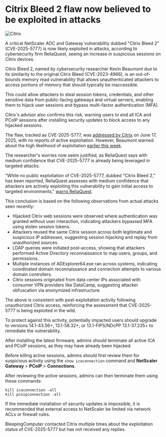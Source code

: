 # Citrix Bleed 2 flaw now believed to be exploited in attacks

![Citrix](https://www.bleepstatic.com/content/hl-images/2023/07/20/Citrix-headpic.jpg)

A critical NetScaler ADC and Gateway vulnerability dubbed "Citrix Bleed 2" (CVE-2025-5777) is now likely exploited in attacks, according to cybersecurity firm ReliaQuest, seeing an increase in suspicious sessions on Citrix devices.

Citrix Bleed 2, named by cybersecurity researcher Kevin Beaumont due to its similarity to the original Citrix Bleed (CVE-2023-4966), is an out-of-bounds memory read vulnerability that allows unauthenticated attackers to access portions of memory that should typically be inaccessible.

This could allow attackers to steal session tokens, credentials, and other sensitive data from public-facing gateways and virtual servers, enabling them to hijack user sessions and bypass multi-factor authentication (MFA).

Citrix's advisor also confirms this risk, warning users to end all ICA and PCoIP sessions after installing security updates to block access to any hijacked sessions.

The flaw, tracked as CVE-2025-5777, was [addressed by Citrix](https://support.citrix.com/support-home/kbsearch/article?articleNumber=CTX693420) on June 17, 2025, with no reports of active exploitation. However, Beaumont warned about the high likelihood of exploitation [earlier this week](https://www.bleepingcomputer.com/news/security/new-citrixbleed-2-netscaler-flaw-let-hackers-hijack-sessions/).

The researcher's worries now seem justified, as ReliaQuest says with medium confidence that CVE-2025-5777 is already being leveraged in targeted attacks.

"While no public exploitation of CVE-2025-5777, dubbed "Citrix Bleed 2," has been reported, ReliaQuest assesses with medium confidence that attackers are actively exploiting this vulnerability to gain initial access to targeted environments," [warns ReliaQuest](https://reliaquest.com/blog/threat-spotlight-citrix-bleed-2-vulnerability-in-netscaler-adc-gateway-devices/).

This conclusion is based on the following observations from actual attacks seen recently:

* Hijacked Citrix web sessions were observed where authentication was granted without user interaction, indicating attackers bypassed MFA using stolen session tokens.
* Attackers reused the same Citrix session across both legitimate and suspicious IP addresses, suggesting session hijacking and replay from unauthorized sources.
* LDAP queries were initiated post-access, showing that attackers performed Active Directory reconnaissance to map users, groups, and permissions.
* Multiple instances of ADExplorer64.exe ran across systems, indicating coordinated domain reconnaissance and connection attempts to various domain controllers.
* Citrix sessions originated from data center IPs associated with consumer VPN providers like DataCamp, suggesting attacker obfuscation via anonymized infrastructure.

The above is consistent with post-exploitation activity following unauthorized Citrix access, reinforcing the assessment that CVE-2025-5777 is being exploited in the wild.

To protect against this activity, potentially impacted users should upgrade to versions 14.1-43.56+, 13.1-58.32+, or 13.1-FIPS/NDcPP 13.1-37.235+ to remediate the vulnerability.

After installing the latest firmware, admins should terminate all active ICA and PCoIP sessions, as they may have already been hijacked.

Before killing active sessions, admins should first review them for suspicious activity using the `show icaconnection` command and **NetScaler Gateway** > **PCoIP** > **Connections**.

After reviewing the active sessions, admins can then terminate them using these commands:

```
kill icaconnection -all
kill pcoipconnection -all
```

If the immediate installation of security updates is impossible, it is recommended that external access to NetScaler be limited via network ACLs or firewall rules.

BleepingComputer contacted Citrix multiple times about the exploitation status of CVE-2025-5777 but has not received any replies.